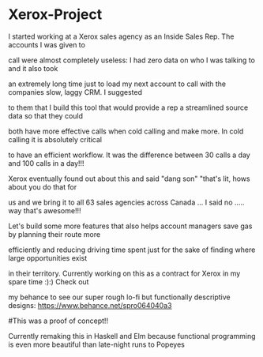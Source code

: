# Xerox-Project

I started working at a Xerox sales agency as an Inside Sales Rep. The accounts I was given to 

call were almost completely useless: I had zero data on who I was talking to and it also took 

an extremely long time just to load my next account to call with the companies slow, laggy CRM. I suggested 

to them that I build this tool that would provide a rep a streamlined source data so that they could 

both have more effective calls when cold calling and make more. In cold calling it is absolutely critical 

to have an efficient workflow. It was the difference between 30 calls a day and 100 calls in a day!!! 

Xerox eventually found out about this and said "dang son" "that's lit, hows about you do that for 

us and we bring it to all 63 sales agencies across Canada ... I said no ..... way that's awesome!!! 

Let's build some more features that also helps account managers save gas by planning their route more 

efficiently and reducing driving time spent just for the sake of finding where large opportunities exist 

in their territory. Currently working on this as a contract for Xerox in my spare time :):) Check out 

my behance to see our super rough lo-fi but functionally descriptive designs: https://www.behance.net/spro064040a3


#This was a proof of concept!!

Currently remaking this in Haskell and Elm because functional programming is even more beautiful than late-night runs to Popeyes
